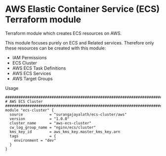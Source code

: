 # AWS Elastic Container Service (ECS) Terraform module

Terraform module which creates ECS resources on AWS.

This module focuses purely on ECS and Related services. Therefore only these resources can be created with this module:

- IAM Permissions
- ECS Cluster
- AWS ECS Task Definitions
- AWS ECS Services
- AWS Target Groups

Usage
```
#########################################################################
# AWS ECS Cluster
#########################################################################
module "ecs-cluster" {
  source            = "surangajayalath/ecs-cluster/aws"
  version           = "1.0.0"
  cluster_name      = "aws-ecs-cluster"
  cw_log_group_name = "nginx/ecs/cluster"
  kms_key_id        = aws_kms_key.master_kms_key.arn
  tags              = { 
    environment = "dev" 
  }
}
```
